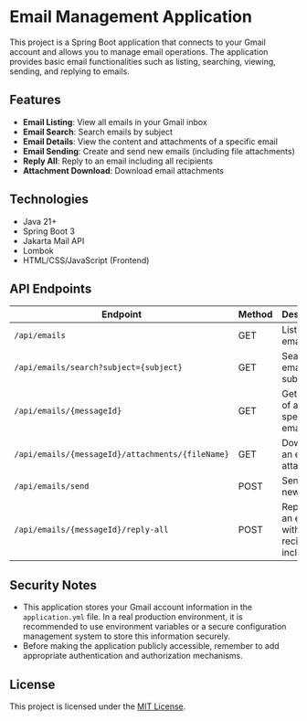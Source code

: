 # Email Management Application

This project is a Spring Boot application that connects to your Gmail account and allows you to manage email operations. The application provides basic email functionalities such as listing, searching, viewing, sending, and replying to emails.

## Features

- **Email Listing**: View all emails in your Gmail inbox
- **Email Search**: Search emails by subject
- **Email Details**: View the content and attachments of a specific email
- **Email Sending**: Create and send new emails (including file attachments)
- **Reply All**: Reply to an email including all recipients
- **Attachment Download**: Download email attachments

## Technologies

- Java 21+
- Spring Boot 3
- Jakarta Mail API
- Lombok
- HTML/CSS/JavaScript (Frontend)

## API Endpoints

| Endpoint | Method | Description |
|----------|--------|-------------|
| `/api/emails` | GET | Lists all emails |
| `/api/emails/search?subject={subject}` | GET | Searches emails by subject |
| `/api/emails/{messageId}` | GET | Gets details of a specific email |
| `/api/emails/{messageId}/attachments/{fileName}` | GET | Downloads an email attachment |
| `/api/emails/send` | POST | Sends a new email |
| `/api/emails/{messageId}/reply-all` | POST | Replies to an email with all recipients included |

## Security Notes

- This application stores your Gmail account information in the `application.yml` file. In a real production environment, it is recommended to use environment variables or a secure configuration management system to store this information securely.
- Before making the application publicly accessible, remember to add appropriate authentication and authorization mechanisms.


## License

This project is licensed under the [MIT License](LICENSE).